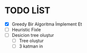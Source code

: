 # TODO LİST

- [x] Greedy Bir Algoritma İmplement Et
- [ ] Heuristic Fixle
- [ ] Desicion tree oluştur
    - [ ] Tree oluştur
    - [ ] 3 katman in